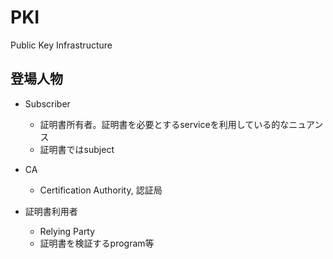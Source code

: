 # PKI

Public Key Infrastructure

## 登場人物

* Subscriber
  * 証明書所有者。証明書を必要とするserviceを利用している的なニュアンス
  * 証明書ではsubject

* CA
  * Certification Authority, 認証局

* 証明書利用者
  * Relying Party
  * 証明書を検証するprogram等